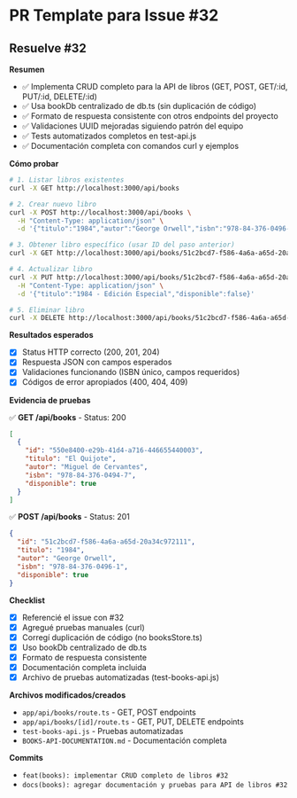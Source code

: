 # PR Template para Issue #32

## Resuelve #32

**Resumen**
- ✅ Implementa CRUD completo para la API de libros (GET, POST, GET/:id, PUT/:id, DELETE/:id)
- ✅ Usa bookDb centralizado de db.ts (sin duplicación de código)
- ✅ Formato de respuesta consistente con otros endpoints del proyecto
- ✅ Validaciones UUID mejoradas siguiendo patrón del equipo
- ✅ Tests automatizados completos en test-api.js
- ✅ Documentación completa con comandos curl y ejemplos

**Cómo probar**

```bash
# 1. Listar libros existentes
curl -X GET http://localhost:3000/api/books

# 2. Crear nuevo libro
curl -X POST http://localhost:3000/api/books \
  -H "Content-Type: application/json" \
  -d '{"titulo":"1984","autor":"George Orwell","isbn":"978-84-376-0496-1"}'

# 3. Obtener libro específico (usar ID del paso anterior)
curl -X GET http://localhost:3000/api/books/51c2bcd7-f586-4a6a-a65d-20a34c972111

# 4. Actualizar libro
curl -X PUT http://localhost:3000/api/books/51c2bcd7-f586-4a6a-a65d-20a34c972111 \
  -H "Content-Type: application/json" \
  -d '{"titulo":"1984 - Edición Especial","disponible":false}'

# 5. Eliminar libro
curl -X DELETE http://localhost:3000/api/books/51c2bcd7-f586-4a6a-a65d-20a34c972111
```

**Resultados esperados**
- [x] Status HTTP correcto (200, 201, 204)
- [x] Respuesta JSON con campos esperados
- [x] Validaciones funcionando (ISBN único, campos requeridos)
- [x] Códigos de error apropiados (400, 404, 409)

**Evidencia de pruebas**

✅ **GET /api/books** - Status: 200
```json
[
  {
    "id": "550e8400-e29b-41d4-a716-446655440003",
    "titulo": "El Quijote",
    "autor": "Miguel de Cervantes",
    "isbn": "978-84-376-0494-7",
    "disponible": true
  }
]
```

✅ **POST /api/books** - Status: 201
```json
{
  "id": "51c2bcd7-f586-4a6a-a65d-20a34c972111",
  "titulo": "1984",
  "autor": "George Orwell",
  "isbn": "978-84-376-0496-1",
  "disponible": true
}
```

**Checklist**
- [x] Referencié el issue con #32
- [x] Agregué pruebas manuales (curl)
- [x] Corregí duplicación de código (no booksStore.ts)
- [x] Uso bookDb centralizado de db.ts
- [x] Formato de respuesta consistente
- [x] Documentación completa incluida
- [x] Archivo de pruebas automatizadas (test-books-api.js)

**Archivos modificados/creados**
- `app/api/books/route.ts` - GET, POST endpoints
- `app/api/books/[id]/route.ts` - GET, PUT, DELETE endpoints  
- `test-books-api.js` - Pruebas automatizadas
- `BOOKS-API-DOCUMENTATION.md` - Documentación completa

**Commits**
- `feat(books): implementar CRUD completo de libros #32`
- `docs(books): agregar documentación y pruebas para API de libros #32`
